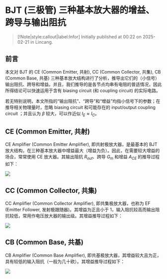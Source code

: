 # BJT (三极管) 三种基本放大器的增益、跨导与输出阻抗

> [!Note|style:callout|label:Infor]
Initially published at 00:22 on 2025-02-21 in Lincang.

## 前言

本文对 BJT 的 CE (Common Emitter, 共射), CC (Common Collector, 共集), CB (Common Base, 共基) 三种基本放大结构进行了分析，推导出它们的（小信号）输出阻抗、跨导和增益。并且，我们推导的是各节点均串有电阻的普适情况，因此所得结论可以快速运用于含有 biasing circuit (和 coupling circuit) 的实际电路。

若无特别说明，本文所指的“输出阻抗”、“跨导”和“增益”均指小信号下的参数；在推导相关物理量时，忽略 biasing circuit 和可能存在的 input/output coupling circuit ；并且认为 $\beta$ 较大，可以作近似 $I_E \approx I_C$。


## CE (Common Emitter, 共射)

CE Amplifier (Common Emitter Amplifier), 即共射极放大器，是最基本的 BJT 放大结构，在三种基本放大器中增益最大（增益为负）。因此，在需要较大增益的场合，常常使用 CE 放大器。其输出阻抗 $R_{out}$、跨导 $G_m$ 和增益 $A_{CE}$ 的推导过程如下：


<div class="center"><img src="https://imagebank-0.oss-cn-beijing.aliyuncs.com/VS-PicGo/2025-03-18-19-48-32_Three Basic Types of BJT Amplifiers.jpg"/></div>
<!-- <div class="center"><img src="https://imagebank-0.oss-cn-beijing.aliyuncs.com/VS-PicGo/2025-03-18-19-47-05_Three Basic Types of BJT Amplifiers.png"/></div>
 -->
<!-- <div class="center"><img src="https://imagebank-0.oss-cn-beijing.aliyuncs.com/VS-PicGo/2025-03-11-00-09-41_BJT (三极管) 三种基本放大器的增益、跨导与输出阻抗.png"/></div> -->

## CC (Common Collector, 共集)

CC Amplifier (Common Collector Amplifier), 即共集极放大器，也称为 EF (Emitter Follower, 发射极跟随器)。其增益为正且小于 1，输入阻抗较高而输出阻抗较低，常用作电压放大器的输出级。其增益推导过程如下：

<div class="center"><img src="https://imagebank-0.oss-cn-beijing.aliyuncs.com/VS-PicGo/2025-03-18-19-48-15_Three Basic Types of BJT Amplifiers.jpg"/></div>

<!-- <div class="center"><img src="https://imagebank-0.oss-cn-beijing.aliyuncs.com/VS-PicGo/2025-03-18-19-47-12_Three Basic Types of BJT Amplifiers.png"/></div> -->
<!-- 
<div class="center"><img src="https://imagebank-0.oss-cn-beijing.aliyuncs.com/VS-PicGo/2025-03-11-00-09-52_BJT (三极管) 三种基本放大器的增益、跨导与输出阻抗.png"/></div>
 -->

## CB (Common Base, 共基)

CB Amplifier (Common Base Amplifier), 即共基极放大器，其增益较大且为正，具有较低的输入阻抗（一般为几十欧）。其增益推导过程如下：

<!-- <div class="center"><img src="https://imagebank-0.oss-cn-beijing.aliyuncs.com/VS-PicGo/2025-03-11-00-09-58_BJT (三极管) 三种基本放大器的增益、跨导与输出阻抗.png"/></div>
 -->
<!-- <div class="center"><img src="https://imagebank-0.oss-cn-beijing.aliyuncs.com/VS-PicGo/2025-03-12-14-08-08_BJT (三极管) 三种基本放大器的增益、跨导与输出阻抗.png"/></div> -->

<!-- <div class="center"><img src="https://imagebank-0.oss-cn-beijing.aliyuncs.com/VS-PicGo/2025-03-18-19-47-20_Three Basic Types of BJT Amplifiers.png"/></div> -->

<div class="center"><img src="https://imagebank-0.oss-cn-beijing.aliyuncs.com/VS-PicGo/2025-03-18-19-48-47_Three Basic Types of BJT Amplifiers.jpg"/></div>